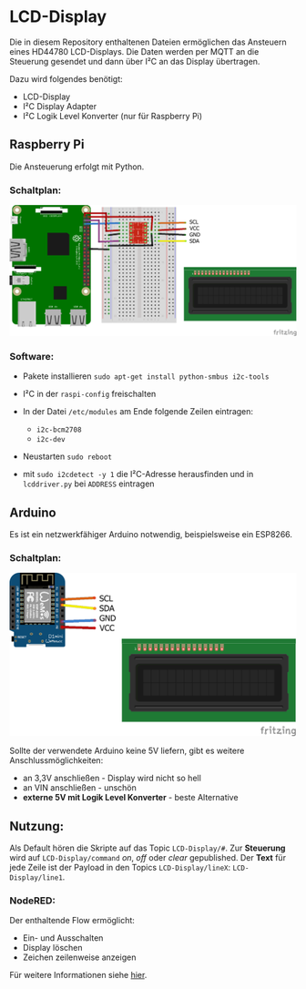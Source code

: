 # LCD-Display

Die in diesem Repository enthaltenen Dateien ermöglichen das Ansteuern eines HD44780 LCD-Displays.
Die Daten werden per MQTT an die Steuerung gesendet und dann über I²C an das Display übertragen.

Dazu wird folgendes benötigt:
  * LCD-Display
  * I²C Display Adapter
  * I²C Logik Level Konverter (nur für Raspberry Pi)

## Raspberry Pi
Die Ansteuerung erfolgt mit Python.

### Schaltplan:
![Schaltplan](/Raspberry_Pi_Python/schaltplan.png)

### Software:
  * Pakete installieren `sudo apt-get install python-smbus i2c-tools`
  * I²C in der `raspi-config` freischalten
  * In der Datei `/etc/modules` am Ende folgende Zeilen eintragen:
    * `i2c-bcm2708`
    * `i2c-dev`
  * Neustarten `sudo reboot`

  * mit `sudo i2cdetect -y 1` die I²C-Adresse herausfinden und in `lcddriver.py` bei `ADDRESS` eintragen

## Arduino
Es ist ein netzwerkfähiger Arduino notwendig, beispielsweise ein ESP8266.

### Schaltplan:
![Schaltplan](/LCD_Display_Arduino/schaltplan.png)

Sollte der verwendete Arduino keine 5V liefern, gibt es weitere Anschlussmöglichkeiten:
  * an 3,3V anschließen - Display wird nicht so hell
  * an VIN anschließen - unschön
  * __externe 5V mit Logik Level Konverter__ - beste Alternative

## Nutzung:
Als Default hören die Skripte auf das Topic `LCD-Display/#`.
Zur __Steuerung__ wird auf `LCD-Display/command` _on_, _off_ oder _clear_ gepublished.
Der __Text__ für jede Zeile ist der Payload in den Topics `LCD-Display/lineX`: `LCD-Display/line1`.

### NodeRED:
Der enthaltende Flow ermöglicht:
  * Ein- und Ausschalten
  * Display löschen
  * Zeichen zeilenweise anzeigen


Für weitere Informationen siehe [hier](https://tutorials-raspberrypi.de/hd44780-lcd-display-per-i2c-mit-dem-raspberry-pi-ansteuern/).
